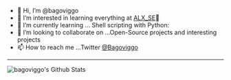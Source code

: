 - 👋 Hi, I’m @bagoviggo
- 👀 I’m interested in learning everything at [ALX_SE](https://www.alxafrica.com/software-engineering-2022)🤣
- 🌱 I’m currently learning ... Shell scripting with Python:
- 💞️ I’m looking to collaborate on ...Open-Source projects and interesting projects
- 📫 How to reach me ...Twitter [@Bagoviggo](https://www.twitter.com/BagoViggo)

---
<img align="left" alt="bagoviggo's Github Stats" src="https://github-readme-stats.vercel.app/api?username=bagoviggo&theme=dark&show_icons=true&hide_border=true" />

<!---
bagoviggo/bagoviggo is a ✨ special ✨ repository because its `README.md` (this file) appears on your GitHub profile.
You can click the Preview link to take a look at your changes.
--->
